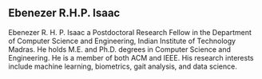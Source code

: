 ## Ebenezer R.H.P. Isaac

Ebenezer R. H. P. Isaac a Postdoctoral
Research Fellow in
the Department of Computer
Science and Engineering, Indian
Institute of Technology
Madras. He holds M.E. and Ph.D. degrees in Computer Science and Engineering.
He is a member of both
ACM and IEEE. His research interests
include machine learning, biometrics, gait analysis, and data
science.
